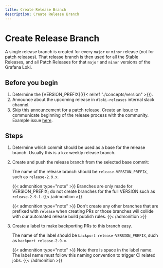```yaml
---
title: Create Release Branch
description: Create Release Branch
---
```

# Create Release Branch

A single release branch is created for every `major` or `minor` release (not for patch releases). That release
branch is then used for all the Stable Releases, and all Patch Releases for that `major` and `minor` versions of the Grafana Loki.

## Before you begin

1. Determine the [VERSION_PREFIX]({{< relref "./concepts/version" >}}).
1. Announce about the upcoming release in `#loki-releases` internal slack channel.
1. Skip this announcement for a patch release. Create an issue to communicate beginning of the release process with the community. Example issue [here](https://github.com/grafana/loki/issues/10468).

## Steps

1. Determine which commit should be used as a base for the release branch. Usually this is a `kxx` weekly release branch.

1. Create and push the release branch from the selected base commit:

    The name of the release branch should be `release-VERSION_PREFIX`, such as `release-2.9.x`.

	{{< admonition type="note" >}}
	Branches are only made for VERSION_PREFIX; do not create branches for the full VERSION such as `release-2.9.1`.
	{{< /admonition >}}

	{{< admonition type="note" >}}
	Don't create any other branches that are prefixed with `release` when creating PRs or those branches will collide with our automated release build publish rules.
	{{< /admonition >}}

1. Create a label to make backporting PRs to this branch easy.

   The name of the label should be `backport release-VERSION_PREFIX`, such as `backport release-2.9.x`.

	{{< admonition type="note" >}}
	Note there is space in the label name. The label name must follow this naming convention to trigger CI related jobs.
	{{< /admonition >}}
